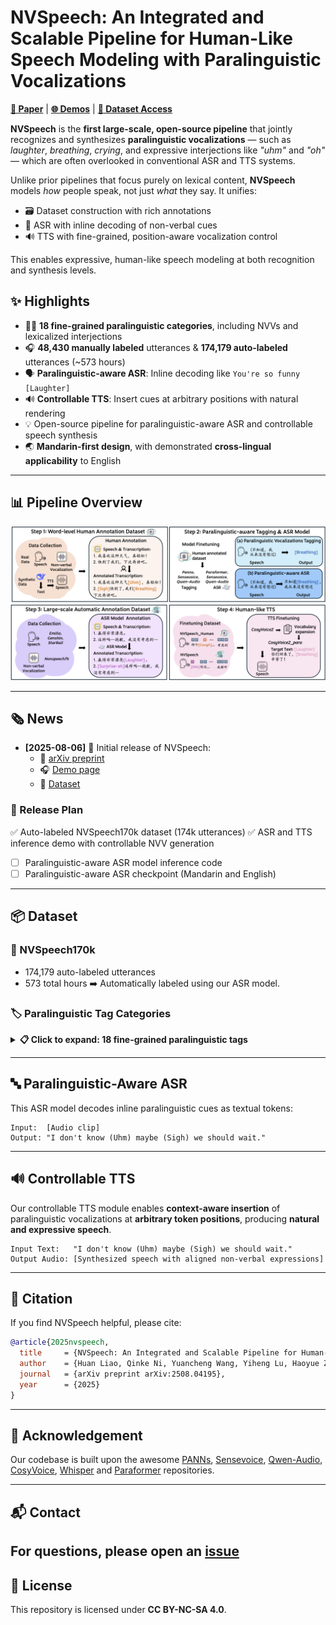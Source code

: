 # NVSpeech: An Integrated and Scalable Pipeline for Human-Like Speech Modeling with Paralinguistic Vocalizations

**[📄 Paper](https://arxiv.org/abs/2508.04195)** | **[🌐 Demos](https://nvspeech170k.github.io/)** | **[🤗 Dataset Access](https://huggingface.co/datasets/Hannie0813/NVSpeech170k)**

**NVSpeech** is the **first large-scale, open-source pipeline** that jointly recognizes and synthesizes **paralinguistic vocalizations** — such as *laughter*, *breathing*, *crying*, and expressive interjections like *"uhm"* and *"oh"* — which are often overlooked in conventional ASR and TTS systems.

Unlike prior pipelines that focus purely on lexical content, **NVSpeech** models *how* people speak, not just *what* they say. It unifies:
- 🗃️ Dataset construction with rich annotations
- 🧠 ASR with inline decoding of non-verbal cues
- 🔊 TTS with fine-grained, position-aware vocalization control

This enables expressive, human-like speech modeling at both recognition and synthesis levels.


## ✨ Highlights

- 🧑‍🏫 **18 fine-grained paralinguistic categories**, including NVVs and lexicalized interjections  
- 🎧 **48,430 manually labeled** utterances & **174,179 auto-labeled** utterances (~573 hours)  
- 🗣️ **Paralinguistic-aware ASR**: Inline decoding like `You're so funny [Laughter]`  
- 🔊 **Controllable TTS**: Insert cues at arbitrary positions with natural rendering  
- 💡 Open-source pipeline for paralinguistic-aware ASR and controllable speech synthesis
- 🌏 **Mandarin-first design**, with demonstrated **cross-lingual applicability** to English

---

## 📊 Pipeline Overview

![NVSpeech Pipeline](https://github.com/NVSpeech170k/nvspeech170k.github.io/blob/main/asr-pipeline.png)

---

## 🗞 News

- **[2025-08-06]** 🎉 Initial release of NVSpeech:
  - 📄 [arXiv preprint](https://arxiv.org/abs/XXXX.XXXXX)
  - 🎧 [Demo page](https://nvspeech170k.github.io/)
  - 🤗 [Dataset](https://huggingface.co/datasets/Hannie0813/NVSpeech170k)

### 📅 Release Plan

✅ Auto-labeled NVSpeech170k dataset (174k utterances)
✅ ASR and TTS inference demo with controllable NVV generation
* [ ] Paralinguistic-aware ASR model inference code
* [ ] Paralinguistic-aware ASR checkpoint (Mandarin and English)

---

## 📦 Dataset

### 📌 NVSpeech170k

* 174,179 auto-labeled utterances
* 573 total hours
  ➡️ Automatically labeled using our ASR model.

### 🏷️ Paralinguistic Tag Categories

<details>
<summary><strong>📋 Click to expand: 18 fine-grained paralinguistic tags</strong></summary>

<br>

| Category              | Description                                                |
| --------------------- | ---------------------------------------------------------- |
| `Breathing`           | Audible inhalation or exhalation (e.g., sigh, deep breath) |
| `Crying`              | Soft or loud weeping sounds                                |
| `Laughter`            | Laughter of varying intensity                              |
| `Cough`               | Single or repetitive coughing sounds                       |
| `Sigh`                | Audible exhale expressing fatigue, sadness, or relief      |
| `Uhm`                 | A brief, voiced hesitation marker           |
| `Shh`                 | Hushing sound indicating quiet                             |
| `Dissatisfaction-hnn` | Low-pitched hum expressing discontent                      |
| `Surprise-ah`         | Sharp exclamation expressing surprise (`ah`)               |
| `Surprise-oh`         | Surprised tone using "oh"                                  |
| `Surprise-yo`         | Casual surprise tone using "yo"                            |
| `Surprise-wa`         | Exclamation tone using "wa"                                |
| `Question-ah`         | Questioning tone on "ah"                                   |
| `Question-oh`         | Inquisitive "oh" tone                                      |
| `Question-ei`         | Interrogative tone using "ei"                              |
| `Question-yi`         | Rising "yi" used in questions                              |
| `Question-en`         | Questioning "en" often in casual speech                    |
| `Confirmation-en`     | Affirmative tone using "en" (like "mm-hmm" in English)     |

</details>

---

## 🔤 Paralinguistic-Aware ASR

This ASR model decodes inline paralinguistic cues as textual tokens:

```text
Input:  [Audio clip]
Output: "I don't know (Uhm) maybe (Sigh) we should wait."
```

---

## 🔊 Controllable TTS

Our controllable TTS module enables **context-aware insertion** of paralinguistic vocalizations at **arbitrary token positions**, producing **natural and expressive speech**.

```text
Input Text:   "I don't know (Uhm) maybe (Sigh) we should wait."
Output Audio: [Synthesized speech with aligned non-verbal expressions]
```
---

## 📜 Citation

If you find NVSpeech helpful, please cite:

```bibtex
@article{2025nvspeech,
  title     = {NVSpeech: An Integrated and Scalable Pipeline for Human-Like Speech Modeling with Paralinguistic Vocalizations},
  author    = {Huan Liao, Qinke Ni, Yuancheng Wang, Yiheng Lu, Haoyue Zhan, Pengyuan Xie, Qiang Zhang, Zhizheng Wu},
  journal   = {arXiv preprint arXiv:2508.04195},
  year      = {2025}
}
```

---

## 🙏 Acknowledgement

Our codebase is built upon the awesome [PANNs](https://github.com/qiuqiangkong/audioset_tagging_cnn), [Sensevoice](https://github.com/FunAudioLLM/SenseVoice), [Qwen-Audio](https://github.com/QwenLM/Qwen-Audio), [CosyVoice](https://github.com/FunAudioLLM/CosyVoice), [Whisper](https://github.com/openai/whisper) and [Paraformer](https://github.com/modelscope/FunASR/wiki/paraformer) repositories.  

---

## 📬 Contact

For questions, please open an [issue](https://github.com/Hannieliao/NVSpeech/issues)
---

## 🪪 License

This repository is licensed under **CC BY-NC-SA 4.0**.

